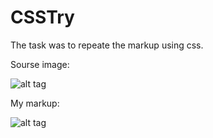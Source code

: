 # CSSTry

The task was to repeate the markup using css. 

Sourse image:

![alt tag](https://github.com/ssergienko/css_task/blob/master/origin.jpg)

My markup:

![alt tag](https://raw.githubusercontent.com/ssergienko/css_task/master/result.png)
